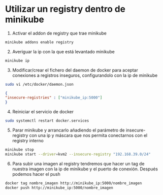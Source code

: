 # Utilizar un registry dentro de minikube

1. Activar el addon de registry que trae minikube
```bash
minikube addons enable registry
```
2. Averiguar la ip con la que está levantado minikube

```bash
minikube ip
```

3. Modificar/crear el fichero del daemon de docker para aceptar conexiones a registros inseguros, configurandolo con la ip de minikube

```bash
sudo vi /etc/docker/daemon.json 
```
```json
{
"insecure-registries" : ["minikube_ip:5000"]
}
```

4. Reiniciar el servicio de docker

```bash
sudo systemctl restart docker.services
```

5. Parar  minikube y arrancarlo añadiendo el parámetro de insecure-registry con una ip y máscara que nos permita conectarnos con el registry interno

```bash
minikube stop
minikube start --driver=kvm2 --insecure-registry "192.168.39.0/24"
```

6. Para subir una imagen al registry tendremos que hacer un tag de nuestra imagen con la ip de minikube y el puerto de conexión. Después podemos hacer el push

```bash
docker tag nombre_imagen http://minikube_ip:5000/nombre_imagen
docker push http://minikube_ip:5000/nombre_imagen
```